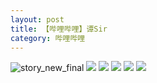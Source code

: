 ```yaml
---
layout: post
title: 【哔哩哔哩】谭Sir
category: 哔哩哔哩
---
```

![story_new_final](http://s1r3itzmh.hd-bkt.clouddn.com/img/story_new_final_0322.png)
![](http://s1r2k4uc5.hd-bkt.clouddn.com/img/tan-220514-1.png)
![](http://s1r2k4uc5.hd-bkt.clouddn.com/img/tan-220514-2.png)
![](http://s1r2k4uc5.hd-bkt.clouddn.com/img/tan-220514-3.png)
![](http://s1r2k4uc5.hd-bkt.clouddn.com/img/tan-220514-4.png)
![](http://s1r2k4uc5.hd-bkt.clouddn.com/img/tan-220514-5.png)
  




